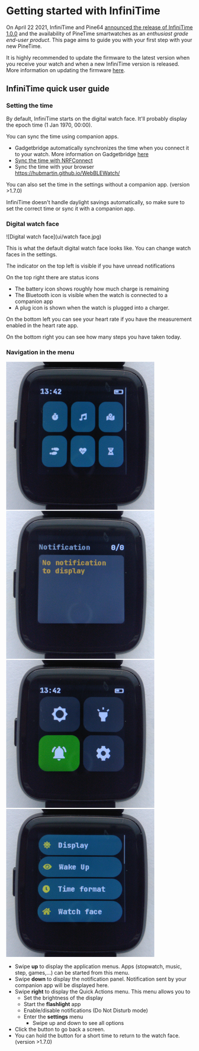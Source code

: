 # Getting started with InfiniTime

On April 22 2021, InfiniTime and Pine64 [announced the release of InfiniTime 1.0.0](https://www.pine64.org/2021/04/22/its-time-infinitime-1-0/) and the availability of PineTime smartwatches as an *enthusiast grade end-user product*. This page aims to guide you with your first step with your new PineTime.

It is highly recommended to update the firmware to the latest version when you receive your watch and when a new InfiniTime version is released. More information on updating the firmware [here](/doc/gettingStarted/updating-software.md).

## InfiniTime quick user guide

### Setting the time

By default, InfiniTime starts on the digital watch face. It'll probably display the epoch time (1 Jan 1970, 00:00).

You can sync the time using companion apps.

- Gadgetbridge automatically synchronizes the time when you connect it to your watch. More information on Gadgetbridge [here](/doc/gettingStarted/ota-gadgetbridge.md)
- [Sync the time with NRFConnect](/doc/gettingStarted/time-nrfconnect.md)
- Sync the time with your browser https://hubmartin.github.io/WebBLEWatch/

You can also set the time in the settings without a companion app. (version >1.7.0)

InfiniTime doesn't handle daylight savings automatically, so make sure to set the correct time or sync it with a companion app.

### Digital watch face

![Digital watch face](ui/watch face.jpg)

This is what the default digital watch face looks like. You can change watch faces in the settings.

The indicator on the top left is visible if you have unread notifications

On the top right there are status icons

- The battery icon shows roughly how much charge is remaining
- The Bluetooth icon is visible when the watch is connected to a companion app
- A plug icon is shown when the watch is plugged into a charger.

On the bottom left you can see your heart rate if you have the measurement enabled in the heart rate app.

On the bottom right you can see how many steps you have taken today.

### Navigation in the menu

![Application menu](ui/applist.jpg)
![Notifications](ui/notifications.jpg)
![Quick actions](ui/quicksettings.jpg)
![Settings](ui/settings.jpg)

- Swipe **up** to display the application menus. Apps (stopwatch, music, step, games,...) can be started from this menu.
- Swipe **down** to display the notification panel. Notification sent by your companion app will be displayed here.
- Swipe **right** to display the Quick Actions menu. This menu allows you to
  - Set the brightness of the display
  - Start the **flashlight** app
  - Enable/disable notifications (Do Not Disturb mode)
  - Enter the **settings** menu
    - Swipe up and down to see all options
- Click the button to go back a screen.
- You can hold the button for a short time to return to the watch face. (version >1.7.0)
